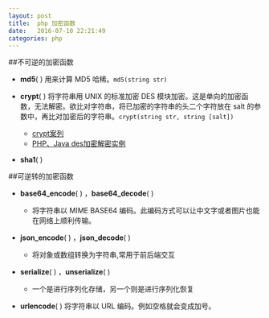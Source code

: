 ```yaml
---
layout: post
title:  php 加密函数
date:   2016-07-10 22:21:49
categories: php
---
```


##不可逆的加密函数
- **md5**( ) 用来计算 MD5 哈稀。`md5(string str)`

- **crypt**( ) 将字符串用 UNIX 的标准加密 DES 模块加密。这是单向的加密函数，无法解密。欲比对字符串，将已加密的字符串的头二个字符放在 salt 的参数中，再比对加密后的字符串。`crypt(string str, string [salt])`
	- [crypt案列](http://bbs.csdn.net/topics/391967652?page=1)
	- [PHP、Java des加密解密实例](http://www.jb51.net/article/64961.htm)

- **sha1**( )

##可逆转的加密函数
- **base64_encode**( ) ，**base64_decode**( )
    - 将字符串以 MIME BASE64 编码。此编码方式可以让中文字或者图片也能在网络上顺利传输。

- **json_encode**( ) ，**json_decode**( )
	- 将对象或数组转换为字符串,常用于前后端交互

- **serialize**( ) ，**unserialize**( )
	- 一个是进行序列化存储，另一个则是进行序列化恢复

- **urlencode**( ) 将字符串以 URL 编码。例如空格就会变成加号。
